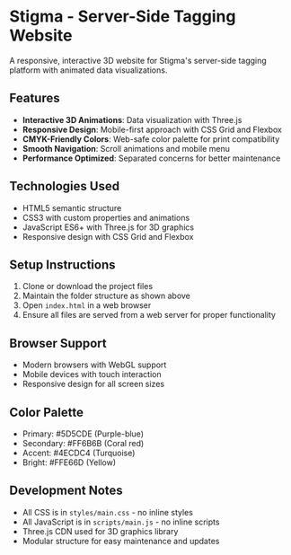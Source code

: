 # Stigma - Server-Side Tagging Website

A responsive, interactive 3D website for Stigma's server-side tagging platform with animated data visualizations.

## Features

- **Interactive 3D Animations**: Data visualization with Three.js
- **Responsive Design**: Mobile-first approach with CSS Grid and Flexbox
- **CMYK-Friendly Colors**: Web-safe color palette for print compatibility
- **Smooth Navigation**: Scroll animations and mobile menu
- **Performance Optimized**: Separated concerns for better maintenance

## Technologies Used

- HTML5 semantic structure
- CSS3 with custom properties and animations
- JavaScript ES6+ with Three.js for 3D graphics
- Responsive design with CSS Grid and Flexbox

## Setup Instructions

1. Clone or download the project files
2. Maintain the folder structure as shown above
3. Open `index.html` in a web browser
4. Ensure all files are served from a web server for proper functionality

## Browser Support

- Modern browsers with WebGL support
- Mobile devices with touch interaction
- Responsive design for all screen sizes

## Color Palette

- Primary: #5D5CDE (Purple-blue)
- Secondary: #FF6B6B (Coral red)
- Accent: #4ECDC4 (Turquoise)
- Bright: #FFE66D (Yellow)

## Development Notes

- All CSS is in `styles/main.css` - no inline styles
- All JavaScript is in `scripts/main.js` - no inline scripts
- Three.js CDN used for 3D graphics library
- Modular structure for easy maintenance and updates
